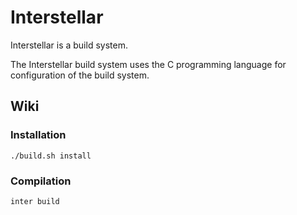 # Interstellar
Interstellar is a build system.

The Interstellar build system uses the C programming language for configuration of the build system.

## Wiki

### Installation
```
./build.sh install
```

### Compilation
```
inter build
```